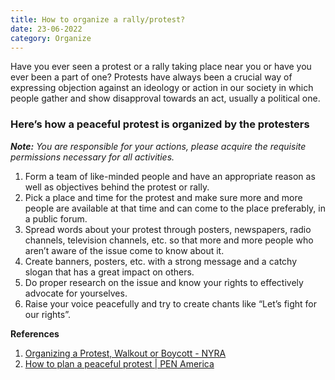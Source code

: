 ```yaml
---
title: How to organize a rally/protest?
date: 23-06-2022
category: Organize
---
```


Have you ever seen a protest or a rally taking place near you or have you ever been a part of one? Protests have always been a crucial way of expressing objection against an ideology or action in our society in which people gather and show disapproval towards an act, usually a political one.

### Here’s how a peaceful protest is organized by the protesters

_**Note:** You are responsible for your actions, please acquire the requisite permissions necessary for all activities._

1. Form a team of like-minded people and have an appropriate reason as well as objectives behind the protest or rally.
2. Pick a place and time for the protest and make sure more and more people are available at that time and can come to the place preferably, in a public forum.
3. Spread words about your protest through posters, newspapers, radio channels, television channels, etc. so that more and more people who aren’t aware of the issue come to know about it.
4. Create banners, posters, etc. with a strong message and a catchy slogan that has a great impact on others.
5. Do proper research on the issue and know your rights to effectively advocate for yourselves.
6. Raise your voice peacefully and try to create chants like “Let’s fight for our rights”. 

**References**
1. [Organizing a Protest, Walkout or Boycott - NYRA](https://www.youthrights.org/action/toolkit/organizing-a-protest/)
2. [How to plan a peaceful protest | PEN America](https://campusfreespeechguide.pen.org/resource/how-to-plan-a-peaceful-protest/)


